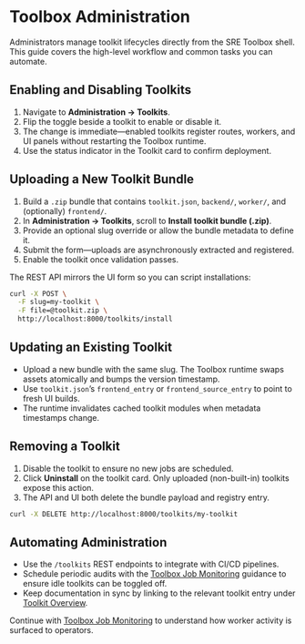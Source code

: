 # Toolbox Administration

Administrators manage toolkit lifecycles directly from the SRE Toolbox shell. This guide covers the high-level workflow and common tasks you can automate.

## Enabling and Disabling Toolkits

1. Navigate to **Administration → Toolkits**.
2. Flip the toggle beside a toolkit to enable or disable it.
3. The change is immediate—enabled toolkits register routes, workers, and UI panels without restarting the Toolbox runtime.
4. Use the status indicator in the Toolkit card to confirm deployment.

## Uploading a New Toolkit Bundle

1. Build a `.zip` bundle that contains `toolkit.json`, `backend/`, `worker/`, and (optionally) `frontend/`.
2. In **Administration → Toolkits**, scroll to **Install toolkit bundle (.zip)**.
3. Provide an optional slug override or allow the bundle metadata to define it.
4. Submit the form—uploads are asynchronously extracted and registered.
5. Enable the toolkit once validation passes.

The REST API mirrors the UI form so you can script installations:

```bash
curl -X POST \
  -F slug=my-toolkit \
  -F file=@toolkit.zip \
  http://localhost:8000/toolkits/install
```

## Updating an Existing Toolkit

- Upload a new bundle with the same slug. The Toolbox runtime swaps assets atomically and bumps the version timestamp.
- Use `toolkit.json`’s `frontend_entry` or `frontend_source_entry` to point to fresh UI builds.
- The runtime invalidates cached toolkit modules when metadata timestamps change.

## Removing a Toolkit

1. Disable the toolkit to ensure no new jobs are scheduled.
2. Click **Uninstall** on the toolkit card. Only uploaded (non-built-in) toolkits expose this action.
3. The API and UI both delete the bundle payload and registry entry.

```bash
curl -X DELETE http://localhost:8000/toolkits/my-toolkit
```

## Automating Administration

- Use the `/toolkits` REST endpoints to integrate with CI/CD pipelines.
- Schedule periodic audits with the [Toolbox Job Monitoring](toolbox-job-monitoring) guidance to ensure idle toolkits can be toggled off.
- Keep documentation in sync by linking to the relevant toolkit entry under [Toolkit Overview](toolkit).

Continue with [Toolbox Job Monitoring](toolbox-job-monitoring) to understand how worker activity is surfaced to operators.
